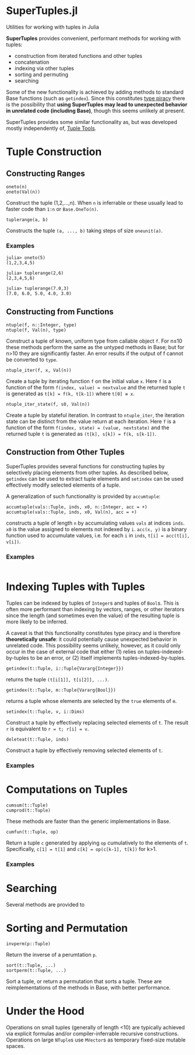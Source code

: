 # SuperTuples.jl
Utilities for working with tuples in Julia

**SuperTuples** provides convenient, performant methods for working with tuples:

* construction from iterated functions and other tuples
* concatenation
* indexing via other tuples
* sorting and permuting
* searching

Some of the new functionality is achieved by adding methods to standard Base functions (such as `getindex`). Since this constitutes [type piracy](https://docs.julialang.org/en/v1/manual/style-guide/#Avoid-type-piracy-1) there is the possibility that **using SuperTuples may lead to unexpected behavior in unrelated code (including Base)**, though this seems unlikely at present.

SuperTuples provides some similar functionality as, but was developed mostly independently of, [Tuple Tools](https://github.com/Jutho/TupleTools.jl).

# Tuple Construction

## Constructing Ranges
```
oneto(n)
oneto(Val(n))
```
Construct the tuple (1,2,...,n).  When `n` is inferrable or these
usually lead to faster code than `1:n` or `Base.OneTo(n)`.


```
tuplerange(a, b)
```
Constructs the tuple `(a, ..., b)` taking steps of size `oneunit(a)`.

### Examples

```
julia> oneto(5)
(1,2,3,4,5)

julia> tuplerange(2,6)
(2,3,4,5,6)

julia> tuplerange(7.0,3)
(7.0, 6.0, 5.0, 4.0, 3.0)
```


## Constructing from Functions
```
ntuple(f, n::Integer, type)
ntuple(f, Val(n), type)
```
Construct a tuple of known, uniform type from callable object `f`.
For n≤10 these methods perform the same as the untyped methods in Base;
but for n>10 they are significantly faster.
An error results if the output of f cannot be converted to `type`.


```
ntuple_iter(f, x, Val(n))
```
Create a tuple by iterating function `f` on the initial value `x`. Here `f` is a function of the form `f(index, value) = nextvalue` and the returned tuple `t` is generated as `t[k] = f(k, t[k-1])` where `t[0] ≡ x`.  


```
ntuple_iter_state(f, s0, Val(n))
```
Create a tuple by stateful iteration. In contrast to `ntuple_iter`, the iteration state can be distinct from the value return at each iteration.
Here `f` is a function of the form `f(index, state) = (value, nextstate)` and the returned tuple `t` is generated as `(t[k], s[k]) = f(k, s[k-1])`.

## Construction from Other Tuples
SuperTuples provides several functions for constructing tuples by selectively placing elements from other tuples.  As described below, `getindex` can be used to extract tuple elements and `setindex` can be used effectively modify selected elements of a tuple.

A generalization of such functionality is provided by `accumtuple`: 
```
accumtuple(vals::Tuple, inds, x0, n::Integer, acc = +)
accumtuple(vals::Tuple, inds, x0, Val(n), acc = +)
```
constructs a tuple of length `n` by accumulating values `vals` at indices `inds`.
`x0` is the value assigned to elements not indexed by `i`.
`acc(x, y)` is a binary function used to accumulate values, i.e. for each `i` in `inds`, `t[i] = acc(t[i], v[i])`.

### Examples
```

```

# Indexing Tuples with Tuples
Tuples can be indexed by tuples of `Integer`s and tuples of `Bool`s.  This is often more performant than indexing by vectors, ranges, or other iterators since the length (and sometimes even the value) of the resulting tuple is more likely to be inferred.

A caveat is that this functionality constitutes type piracy and is therefore **theoretically unsafe**: it could potentially cause unexpected behavior in unrelated code.  This possibility seems unlikely, however, as it could only occur in the case of external code that either (1) relies on tuples-indexed-by-tuples to be an error, or (2) itself implements tuples-indexed-by-tuples. 
```
getindex(t::Tuple, i::Tuple{Vararg{Integer}})
```
returns the tuple `(t[i[1]], t[i[2]], ...)`.

```
getindex(t::Tuple, m::Tuple{Vararg{Bool}})
```
returns a tuple whose elements are selected by the `true` elements of `m`.

```
setindex(t::Tuple, v, i::Dims)
```
Construct a tuple by effectively replacing selected elements of `t`.  The result `r` is equivalent to `r = t; r[i] = v`.

```
deleteat(t::Tuple, inds)
```
Construct a tuple by effectively removing selected elements of `t`.

### Examples


# Computations on Tuples
```
cumsum(t::Tuple)
cumprod(t::Tuple)
```
These methods are faster than the generic implementations in Base.

```
cumfun(t::Tuple, op)
```
Return a tuple `c` generated by applying `op` cumulatively to the elements of `t`.  Specifically, `c[1] = t[1]` and `c[k] = op(c[k-1], t[k])` for k>1.

### Examples


# Searching
Several methods are provided to 

# Sorting and Permutation
```
invperm(p::Tuple)
```
Return the inverse of a perumtation `p`.

```
sort(t::Tuple, ...)
sortperm(t::Tuple, ...)
```
Sort a tuple, or return a permutation that sorts a tuple. These are reimplementations of the methods in Base, with better performance.


# Under the Hood
Operations on small tuples (generally of length <10) are typically achieved via explicit formulas and/or compiler-inferrable recursive constructions.  Operations on large `NTuple`s use `MVector`s as temporary fixed-size mutable spaces.
